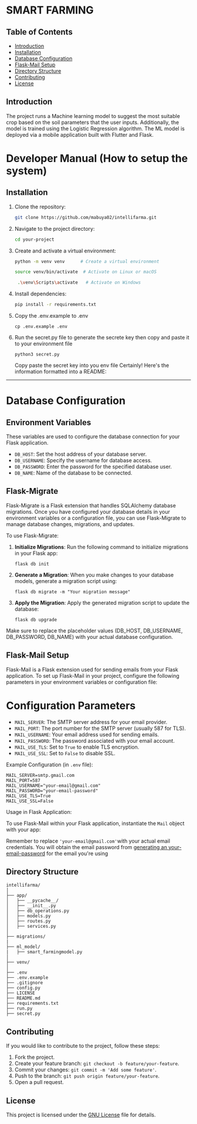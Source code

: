 # SMART FARMING

## Table of Contents

- [Introduction](#introduction)
- [Installation](#installation)
- [Database Configuration](#database-configuration)
- [Flask-Mail Setup](#flask-mail-setup)
- [Directory Structure](#directory-structure)
- [Contributing](#contributing)
- [License](#license)

## Introduction

The project runs a Machine learning model  to suggest the most suitable crop based on the soil parameters that the user inputs. Additionally, the model is trained using the Logistic Regression algorithm. The ML model is deployed via a mobile application built with Flutter and Flask.
# Developer Manual (How to setup the system)
## Installation

1. Clone the repository:

    ```bash
    git clone https://github.com/mabuya02/intellifarma.git
    ```

2. Navigate to the project directory:

    ```bash
    cd your-project
    ```

3. Create and activate a virtual environment:

    ```bash
    python -m venv venv      # Create a virtual environment
    ```
    ```bash
    source venv/bin/activate  # Activate on Linux or macOS
    ```
   ```bash
    .\venv\Scripts\activate   # Activate on Windows
    ```

4. Install dependencies:

    ```bash
    pip install -r requirements.txt
    ```
5. Copy the .env.example to .env
    ```
    cp .env.example .env
    ```
6. Run the secret.py file to generate the secrete key then copy and paste it to your environment file
   ```
   python3 secret.py
   ```
   Copy paste the secret key into you env file
Certainly! Here's the information formatted into a README:

---
# Database Configuration

## Environment Variables

These variables are used to configure the database connection for your Flask application.

- `DB_HOST`: Set the host address of your database server.
- `DB_USERNAME`: Specify the username for database access.
- `DB_PASSWORD`: Enter the password for the specified database user.
- `DB_NAME`: Name of the database to be connected.

## Flask-Migrate

Flask-Migrate is a Flask extension that handles SQLAlchemy database migrations. Once you have configured your database details in your environment variables or a configuration file, you can use Flask-Migrate to manage database changes, migrations, and updates.

To use Flask-Migrate:

1. **Initialize Migrations**: Run the following command to initialize migrations in your Flask app:
    ```
    flask db init
    ```

2. **Generate a Migration**: When you make changes to your database models, generate a migration script using:
    ```
    flask db migrate -m "Your migration message"
    ```

3. **Apply the Migration**: Apply the generated migration script to update the database:
    ```
    flask db upgrade
    ```

Make sure to replace the placeholder values (DB_HOST, DB_USERNAME, DB_PASSWORD, DB_NAME) with your actual database configuration.
 
## Flask-Mail Setup

Flask-Mail is a Flask extension used for sending emails from your Flask application. To set up Flask-Mail in your project, configure the following parameters in your environment variables or configuration file:

# Configuration Parameters

- `MAIL_SERVER`: The SMTP server address for your email provider.
- `MAIL_PORT`: The port number for the SMTP server (usually 587 for TLS).
- `MAIL_USERNAME`: Your email address used for sending emails.
- `MAIL_PASSWORD`: The password associated with your email account.
- `MAIL_USE_TLS`: Set to `True` to enable TLS encryption.
- `MAIL_USE_SSL`: Set to `False` to disable SSL.

Example Configuration (in `.env` file):

```dotenv
MAIL_SERVER=smtp.gmail.com
MAIL_PORT=587
MAIL_USERNAME="your-email@gmail.com"
MAIL_PASSWORD="your-email-password"
MAIL_USE_TLS=True
MAIL_USE_SSL=False
```

Usage in Flask Application:

To use Flask-Mail within your Flask application, instantiate the `Mail` object with your app:


Remember to replace `'your-email@gmail.com'`with your actual email credentials.
You will obtain the email password from [generating an your-email-password](https://support.google.com/mail/answer/185833?hl=en) for the email you're using 

## Directory Structure
```plaintext 
intellifarma/
│
├── app/
│   ├── __pycache__/
│   ├── __init__.py
│   ├── db_operations.py
│   ├── models.py
│   ├── routes.py
│   ├── services.py
│
├── migrations/
|
├── ml_model/
|   ├── smart_farmingmodel.py
│
├── venv/
│
├── .env
├── .env.example
├── .gitignore
├── config.py
├── LICENSE
├── README.md
├── requirements.txt
├── run.py
├── secret.py
```

## Contributing

If you would like to contribute to the project, follow these steps:

1. Fork the project.
2. Create your feature branch: `git checkout -b feature/your-feature`.
3. Commit your changes: `git commit -m 'Add some feature'`.
4. Push to the branch: `git push origin feature/your-feature`.
5. Open a pull request.

## License

This project is licensed under the [GNU License](https://github.com/mabuya02/intellifarma/blob/main/LICENSE) file for details.

